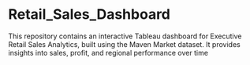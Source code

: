 # Retail_Sales_Dashboard
This repository contains an interactive Tableau dashboard for Executive Retail Sales Analytics, built using the Maven Market dataset. It provides insights into sales, profit, and regional performance over time
